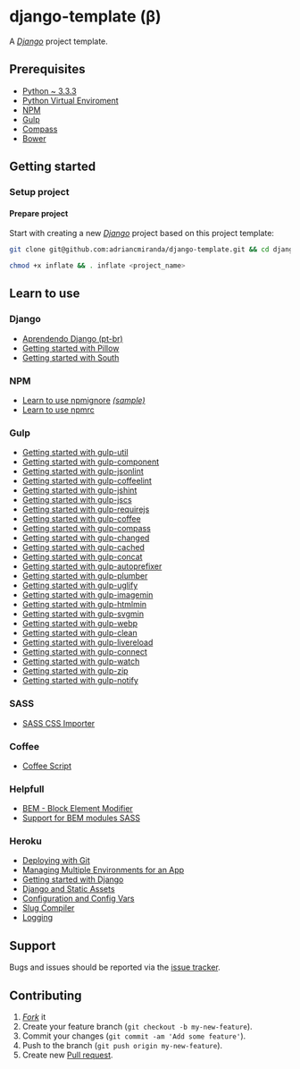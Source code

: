 django-template (β)
===================

A [_Django_][django] project template.

## Prerequisites
* [Python ~ 3.3.3](http://www.python.org/ "Python 3")
* [Python Virtual Enviroment](http://docs.python.org/dev/library/venv.html "Python Virtual ENViroment")
* [NPM](https://npmjs.org/ "Node Packaged Modules")
* [Gulp](http://gulpjs.com/ "GulpJS - Streaming build system")
* [Compass](http://compass*style.org/ "Compass - CSS authoring framework")
* [Bower](http://bower.io/ "Bower - Package manager")

## Getting started
### Setup project
#### Prepare project
Start with creating a new [_Django_][django] project based on this project template:

```bash
git clone git@github.com:adriancmiranda/django-template.git && cd django-template
```

```bash
chmod +x inflate && . inflate <project_name>
```

## Learn to use
### Django
* [Aprendendo Django (pt-br)][aprendendo_django]
* [Getting started with Pillow][requirement_pillow]
* [Getting started with South][requirement_south]

### NPM
* [Learn to use npmignore][npm_learn_to_use_npmignore] [_(sample)_][npm_sample_npmignore]
* [Learn to use npmrc][npm_learn_to_use_npmrc]

### Gulp
* [Getting started with gulp-util][gulp_util]
* [Getting started with gulp-component][gulp_component]
* [Getting started with gulp-jsonlint][gulp_jsonlint]
* [Getting started with gulp-coffeelint][gulp_coffeelint]
* [Getting started with gulp-jshint][gulp_jshint]
* [Getting started with gulp-jscs][gulp_jscs]
* [Getting started with gulp-requirejs][gulp_requirejs]
* [Getting started with gulp-coffee][gulp_coffee]
* [Getting started with gulp-compass][gulp_compass]
* [Getting started with gulp-changed][gulp_changed]
* [Getting started with gulp-cached][gulp_cached]
* [Getting started with gulp-concat][gulp_concat]
* [Getting started with gulp-autoprefixer][gulp_autoprefixer]
* [Getting started with gulp-plumber][gulp_plumber]
* [Getting started with gulp-uglify][gulp_uglify]
* [Getting started with gulp-imagemin][gulp_imagemin]
* [Getting started with gulp-htmlmin][gulp_htmlmin]
* [Getting started with gulp-svgmin][gulp_svgmin]
* [Getting started with gulp-webp][gulp_webp]
* [Getting started with gulp-clean][gulp_clean]
* [Getting started with gulp-livereload][gulp_livereload]
* [Getting started with gulp-connect][gulp_connect]
* [Getting started with gulp-watch][gulp_watch]
* [Getting started with gulp-zip][gulp_zip]
* [Getting started with gulp-notify][gulp_notify]

### SASS
* [SASS CSS Importer][sass_css_importer]

### Coffee
* [Coffee Script][coffee_script]

### Helpfull
* [BEM - Block Element Modifier][bem]
* [Support for BEM modules SASS][support_bem_for_sass]

### Heroku
* [Deploying with Git][heroku_deploying_with_git]
* [Managing Multiple Environments for an App][heroku_multiple_environments]
* [Getting started with Django][heroku_getting_started_with_django]
* [Django and Static Assets][heroku_django_assets]
* [Configuration and Config Vars][heroku_config_vars]
* [Slug Compiler][heroku_slug_compiler]
* [Logging][heroku_logging]

## Support
Bugs and issues should be reported via the [issue tracker][issue_tracker].

## Contributing
1. [_Fork_][fork] it
2. Create your feature branch (`git checkout -b my-new-feature`).
3. Commit your changes (`git commit -am 'Add some feature'`).
4. Push to the branch (`git push origin my-new-feature`).
5. Create new [Pull request][pull_request].

<!-- project links -->
[fork]: https://github.com/adriancmiranda/django-template/fork "Fork it"
[pull_request]: https://github.com/adriancmiranda/django-template/compare "Pull request"
[issue_tracker]: http://github.com/adriancmiranda/django-template/issues "Issue tracker"

<!-- django links -->
[aprendendo_django]: http://www.aprendendodjango.com/organizando-as-coisas-com-tags/ "Aprendendo Django"
[requirement_pillow]: http://effbot.org/imagingbook/introduction.htm "Getting started with Pillow"
[requirement_south]: http://south.readthedocs.org/en/latest/tutorial/part1.html "Getting started with South"

<!-- npm links -->
[npm_learn_to_use_npmrc]: https://www.npmjs.org/doc/files/npmrc.html "Getting started with npmrc"
[npm_learn_to_use_npmignore]: https://caurea.org/2012/02/11/learn-to-use-npmignore.html "Learn to use npmignore"
[npm_sample_npmignore]: https://github.com/npm/npm/blob/master/.npmignore "npmignore sample"

<!-- Gulp links -->
[gulp_util]: https://www.npmjs.org/package/gulp-util "Getting started with gulp-util"
[gulp_component]: https://www.npmjs.org/package/gulp-component "Getting started with gulp-component"
[gulp_jsonlint]: https://www.npmjs.org/package/gulp-jsonlint "Getting started with gulp-jsonlint"
[gulp_coffeelint]: https://www.npmjs.org/package/gulp-coffeelint "Getting started with gulp-coffeelint"
[gulp_jshint]: https://www.npmjs.org/package/gulp-jshint "Getting started with gulp-jshint"
[gulp_jscs]: https://www.npmjs.org/package/gulp-jscs "Getting started with gulp-jscs"
[gulp_requirejs]: https://www.npmjs.org/package/gulp-requirejs "Getting started with gulp-requirejs"
[gulp_coffee]: https://www.npmjs.org/package/gulp-coffee "Getting started with gulp-coffee"
[gulp_compass]: https://www.npmjs.org/package/gulp-compass "Getting started with gulp-compass"
[gulp_changed]: https://www.npmjs.org/package/gulp-changed "Getting started with gulp-changed"
[gulp_cached]: https://www.npmjs.org/package/gulp-cached "Getting started with gulp-cached"
[gulp_concat]: https://www.npmjs.org/package/gulp-concat "Getting started with gulp-concat"
[gulp_autoprefixer]: https://www.npmjs.org/package/gulp-autoprefixer "Getting started with gulp-autoprefixer"
[gulp_plumber]: https://www.npmjs.org/package/gulp-plumber "Getting started with gulp-plumber"
[gulp_uglify]: https://www.npmjs.org/package/gulp-uglify "Getting started with gulp-uglify"
[gulp_imagemin]: https://www.npmjs.org/package/gulp-imagemin "Getting started with gulp-imagemin"
[gulp_htmlmin]: https://www.npmjs.org/package/gulp-htmlmin "Getting started with gulp-htmlmin"
[gulp_svgmin]: https://www.npmjs.org/package/gulp-svgmin "Getting started with gulp-svgmin"
[gulp_webp]: https://www.npmjs.org/package/gulp-webp "Getting started with gulp-webp"
[gulp_clean]: https://www.npmjs.org/package/gulp-clean "Getting started with gulp-clean"
[gulp_livereload]: https://www.npmjs.org/package/gulp-livereload "Getting started with gulp-livereload"
[gulp_connect]: https://www.npmjs.org/package/gulp-connect "Getting started with gulp-connect"
[gulp_watch]: https://www.npmjs.org/package/gulp-watch "Getting started with gulp-watch"
[gulp_zip]: https://www.npmjs.org/package/gulp-zip "Getting started with gulp-zip"
[gulp_notify]: https://www.npmjs.org/package/gulp-notify "Getting started with gulp-notify"

<!-- grunt links -->
[grunt_getting_started]: http://gruntjs.com/getting-started "Getting started with Grunt"
[grunt_configuring_tasks]: http://gruntjs.com/configuring-tasks "Configuring tasks with Grunt"
[grunt_shelljs]: https://www.npmjs.org/package/shelljs "Getting started with shelljs"
[grunt_jshint]: http://www.jshint.com/docs/options/ "Getting started with jshint"
[grunt_jsonlint]: https://www.npmjs.org/package/grunt-jsonlint "Getting started with grunt-jsonlint"
[grunt_coffeelint]: https://www.npmjs.org/package/grunt-coffeelint "Getting started with grunt-coffeelint"
[grunt_contrib_jshint]: https://www.npmjs.org/package/grunt-contrib-jshint "Getting started with grunt-contrib-jshint"
[grunt_jscs]: https://www.npmjs.org/package/jscs "Getting started with jscs"
[grunt_jscs_checker]: https://www.npmjs.org/package/grunt-jscs-checker "Getting started with grunt-jscs-checker"
[grunt_contrib_requirejs]: https://www.npmjs.org/package/grunt-contrib-requirejs "Getting started with grunt-contrib-requirejs"
[grunt_contrib_coffee]: https://www.npmjs.org/package/grunt-contrib-coffee "Getting started with grunt-contrib-coffee"
[grunt_contrib_compass]: https://www.npmjs.org/package/grunt-contrib-compass "Getting started with grunt-contrib-compass"
[grunt_contrib_imagemin]: https://www.npmjs.org/package/grunt-contrib-imagemin "Getting started with grunt-contrib-imagemin"
[grunt_svgmin]: https://www.npmjs.org/package/grunt-svgmin "Getting started with grunt-svgmin"
[grunt_contrib_clean]: https://www.npmjs.org/package/grunt-contrib-clean "Getting started with grunt-contrib-clean"
[grunt_contrib_connect]: https://www.npmjs.org/package/grunt-contrib-connect "Getting started with grunt-contrib-connect"
[grunt_contrib_watch]: https://www.npmjs.org/package/grunt-contrib-watch "Getting started with grunt-contrib-watch"

<!-- compass links -->
[sass_css_importer]: https://github.com/chriseppstein/sass-css-importer "SASS CSS Importer"

<!-- coffee links -->
[coffee_script]: http://coffeescript.org "Coffee Script"

<!-- heroku links -->
[heroku_deploying_with_git]: https://devcenter.heroku.com/articles/git "Deploying with Git"
[heroku_multiple_environments]: https://devcenter.heroku.com/articles/multiple-environments "Managing Multiple Environments for an App"
[heroku_getting_started_with_django]: https://devcenter.heroku.com/articles/getting-started-with-django "Getting started with Django"
[heroku_django_assets]: https://devcenter.heroku.com/articles/django-assets "Django and Static Assets"
[heroku_config_vars]: https://devcenter.heroku.com/articles/config-vars "Configuration and Config Vars"
[heroku_slug_compiler]: https://devcenter.heroku.com/articles/slug-compiler "Slug Compiler"
[heroku_logging]: https://devcenter.heroku.com/articles/logging "Logging"

<!-- helpfull links -->
[bem]: http://bem.info/method/definitions/ "BEM - Block Element Modifier"
[support_bem_for_sass]: http://mikefowler.me/2013/10/17/support-for-bem-modules-sass-3.3 "Support for BEM modules SASS"
[manifest.in]: http://docs.python.org/2/distutils/sourcedist.html "MANIFEST.in file"
[editorconfig]: http://editorconfig.org "Editor Config"
[travisci]: http://docs.travis-ci.com/pt-BR/user/languages/python/ "Travis CI"
[django]: https://www.djangoproject.com/ "Django Project"
